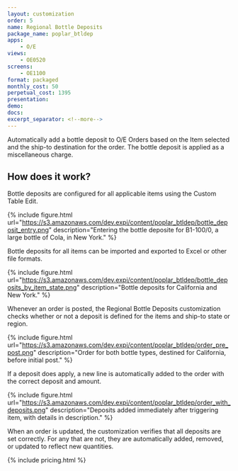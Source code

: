 ```yaml
---
layout: customization
order: 5
name: Regional Bottle Deposits
package_name: poplar_btldep
apps:
    - O/E
views:
    - OE0520
screens:
    - OE1100
format: packaged
monthly_cost: 50
perpetual_cost: 1395
presentation: 
demo: 
docs: 
excerpt_separator: <!--more-->
---
```


Automatically add a bottle deposit to O/E Orders based on the Item selected and
the ship-to destination for the order. The bottle deposit is applied as a 
miscellaneous charge.

<!--more-->

## How does it work?

Bottle deposits are configured for all applicable items using the Custom Table
Edit.

{% include figure.html url="https://s3.amazonaws.com/dev.expi/content/poplar_btldep/bottle_deposit_entry.png" 
                      description="Entering the bottle deposite for B1-100/0, a large bottle of Cola, in New York." %}

Bottle deposits for all items can be imported and exported to Excel or other
file formats.  

{% include figure.html url="https://s3.amazonaws.com/dev.expi/content/poplar_btldep/bottle_deposits_by_item_state.png" 
                      description="Bottle deposits for California and New York." %}

Whenever an order is posted, the Regional Bottle Deposits 
customization checks whether or not a deposit is defined for the items and 
ship-to state or region.

{% include figure.html url="https://s3.amazonaws.com/dev.expi/content/poplar_btldep/order_pre_post.png" 
                      description="Order for both bottle types, destined for California, before initial post." %}

If a deposit does apply, a new line is automatically added to the order
with the correct deposit and amount.

{% include figure.html url="https://s3.amazonaws.com/dev.expi/content/poplar_btldep/order_with_deposits.png" 
                      description="Deposits added immediately after triggering item, with details in description." %}

When an order is updated, the customization verifies that all deposits are
set correctly.  For any that are not, they are automatically added, removed,
or updated to reflect new quantities.

{% include pricing.html %}
